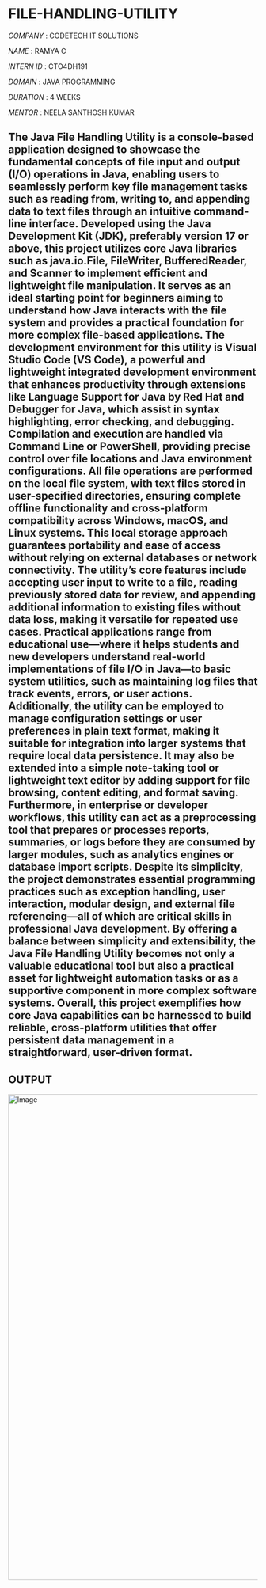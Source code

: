 # FILE-HANDLING-UTILITY

*COMPANY*   : CODETECH IT SOLUTIONS

*NAME*      : RAMYA C

*INTERN ID* : CTO4DH191

*DOMAIN*    : JAVA PROGRAMMING

*DURATION*  : 4 WEEKS

*MENTOR*    : NEELA SANTHOSH KUMAR

## The Java File Handling Utility is a console-based application designed to showcase the fundamental concepts of file input and output (I/O) operations in Java, enabling users to seamlessly perform key file management tasks such as reading from, writing to, and appending data to text files through an intuitive command-line interface. Developed using the Java Development Kit (JDK), preferably version 17 or above, this project utilizes core Java libraries such as java.io.File, FileWriter, BufferedReader, and Scanner to implement efficient and lightweight file manipulation. It serves as an ideal starting point for beginners aiming to understand how Java interacts with the file system and provides a practical foundation for more complex file-based applications. The development environment for this utility is Visual Studio Code (VS Code), a powerful and lightweight integrated development environment that enhances productivity through extensions like Language Support for Java by Red Hat and Debugger for Java, which assist in syntax highlighting, error checking, and debugging. Compilation and execution are handled via Command Line or PowerShell, providing precise control over file locations and Java environment configurations. All file operations are performed on the local file system, with text files stored in user-specified directories, ensuring complete offline functionality and cross-platform compatibility across Windows, macOS, and Linux systems. This local storage approach guarantees portability and ease of access without relying on external databases or network connectivity. The utility’s core features include accepting user input to write to a file, reading previously stored data for review, and appending additional information to existing files without data loss, making it versatile for repeated use cases. Practical applications range from educational use—where it helps students and new developers understand real-world implementations of file I/O in Java—to basic system utilities, such as maintaining log files that track events, errors, or user actions. Additionally, the utility can be employed to manage configuration settings or user preferences in plain text format, making it suitable for integration into larger systems that require local data persistence. It may also be extended into a simple note-taking tool or lightweight text editor by adding support for file browsing, content editing, and format saving. Furthermore, in enterprise or developer workflows, this utility can act as a preprocessing tool that prepares or processes reports, summaries, or logs before they are consumed by larger modules, such as analytics engines or database import scripts. Despite its simplicity, the project demonstrates essential programming practices such as exception handling, user interaction, modular design, and external file referencing—all of which are critical skills in professional Java development. By offering a balance between simplicity and extensibility, the Java File Handling Utility becomes not only a valuable educational tool but also a practical asset for lightweight automation tasks or as a supportive component in more complex software systems. Overall, this project exemplifies how core Java capabilities can be harnessed to build reliable, cross-platform utilities that offer persistent data management in a straightforward, user-driven format.

## OUTPUT

<img width="1911" height="982" alt="Image" src="https://github.com/user-attachments/assets/99781dba-5ec6-4ee8-87cd-b8ff14333b77" />
